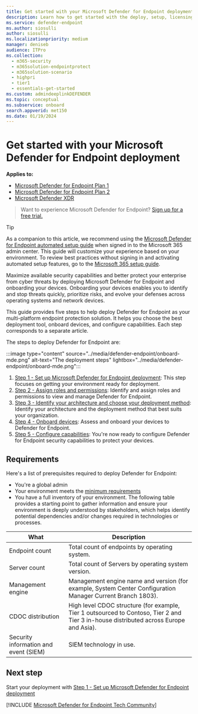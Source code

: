 ```yaml
---
title: Get started with your Microsoft Defender for Endpoint deployment
description: Learn how to get started with the deploy, setup, licensing validation, tenant configuration, network configuration stages.
ms.service: defender-endpoint
ms.author: siosulli
author: siosulli
ms.localizationpriority: medium
manager: deniseb
audience: ITPro
ms.collection:
  - m365-security
  - m365solution-endpointprotect
  - m365solution-scenario
  - highpri
  - tier1
  - essentials-get-started
ms.custom: admindeeplinkDEFENDER
ms.topic: conceptual
ms.subservice: onboard
search.appverid: met150
ms.date: 01/19/2024
---
```


# Get started with your Microsoft Defender for Endpoint deployment

**Applies to:**

- [Microsoft Defender for Endpoint Plan 1](https://go.microsoft.com/fwlink/p/?linkid=2154037)
- [Microsoft Defender for Endpoint Plan 2](https://go.microsoft.com/fwlink/p/?linkid=2154037)
- [Microsoft Defender XDR](https://go.microsoft.com/fwlink/?linkid=2118804)

> Want to experience Microsoft Defender for Endpoint? [Sign up for a free trial.](https://signup.microsoft.com/create-account/signup?products=7f379fee-c4f9-4278-b0a1-e4c8c2fcdf7e&ru=https://aka.ms/MDEp2OpenTrial?ocid=docs-wdatp-exposedapis-abovefoldlink)

> [!TIP]
> As a companion to this article, we recommend using the [Microsoft Defender for Endpoint automated setup guide](https://go.microsoft.com/fwlink/?linkid=2251910) when signed in to the Microsoft 365 admin center. This guide will customize your experience based on your environment. To review best practices without signing in and activating automated setup features, go to the [Microsoft 365 setup guide](https://go.microsoft.com/fwlink/?linkid=2251563).

Maximize available security capabilities and better protect your enterprise from cyber threats by deploying Microsoft Defender for Endpoint and onboarding your devices. Onboarding your devices enables you to identify and stop threats quickly, prioritize risks, and evolve your defenses across operating systems and network devices.

This guide provides five steps to help deploy Defender for Endpoint as your multi-platform endpoint protection solution. It helps you choose the best deployment tool, onboard devices, and configure capabilities. Each step corresponds to a separate article.

The steps to deploy Defender for Endpoint are:

:::image type="content" source="../media/defender-endpoint/onboard-mde.png" alt-text="The deployment steps" lightbox="../media/defender-endpoint/onboard-mde.png":::

1. [Step 1 - Set up Microsoft Defender for Endpoint deployment](production-deployment.md): This step focuses on getting your environment ready for deployment.
2. [Step 2 - Assign roles and permissions](prepare-deployment.md): Identify and assign roles and permissions to view and manage Defender for Endpoint.
3. [Step 3 - Identify your architecture and choose your deployment method](deployment-strategy.md): Identify your architecture and the deployment method that best suits your organization.
4. [Step 4 - Onboard devices](onboarding.md): Assess and onboard your devices to Defender for Endpoint.
5. [Step 5 - Configure capabilities](onboard-configure.md): You're now ready to configure Defender for Endpoint security capabilities to protect your devices.

## Requirements

Here's a list of prerequisites required to deploy Defender for Endpoint:

- You're a global admin
- Your environment meets the [minimum requirements](minimum-requirements.md)
- You have a full inventory of your environment. The following table provides a starting point to gather information and ensure your environment is deeply understood by stakeholders, which helps identify potential dependencies and/or changes required in technologies or processes.

|What|Description|
|---|---|
|Endpoint count|Total count of endpoints by operating system.|
|Server count|Total count of Servers by operating system version.|
|Management engine|Management engine name and version (for example, System Center Configuration Manager Current Branch 1803).|
|CDOC distribution|High level CDOC structure (for example, Tier 1 outsourced to Contoso, Tier 2 and Tier 3 in-house distributed across Europe and Asia).|
|Security information and event (SIEM)|SIEM technology in use.|

## Next step

Start your deployment with [Step 1 - Set up Microsoft Defender for Endpoint deployment](production-deployment.md)

[!INCLUDE [Microsoft Defender for Endpoint Tech Community](../includes/defender-mde-techcommunity.md)]
